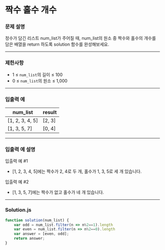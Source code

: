 # 짝수 홀수 개수

### **문제 설명**

정수가 담긴 리스트 num_list가 주어질 때, num_list의 원소 중 짝수와 홀수의 개수를 담은 배열을 return 하도록 solution 함수를 완성해보세요.

---

### **제한사항**

- 1 ≤ `num_list`의 길이 ≤ 100
- 0 ≤ `num_list`의 원소 ≤ 1,000

---

### **입출력 예**

|num_list|result|
|-|-|
|[1, 2, 3, 4, 5]|[2, 3]|
|[1, 3, 5, 7]|[0, 4]|

---

### **입출력 예 설명**

입출력 예 #1

- [1, 2, 3, 4, 5]에는 짝수가 2, 4로 두 개, 홀수가 1, 3, 5로 세 개 있습니다.

입출력 예 #2

- [1, 3, 5, 7]에는 짝수가 없고 홀수가 네 개 있습니다.

---

### **Solution.js**

```javascript
function solution(num_list) {
    var odd = num_list.filter(n => n%2==1).length
    var even = num_list.filter(n => n%2==0).length
    var answer = [even, odd];
    return answer;
}

```

